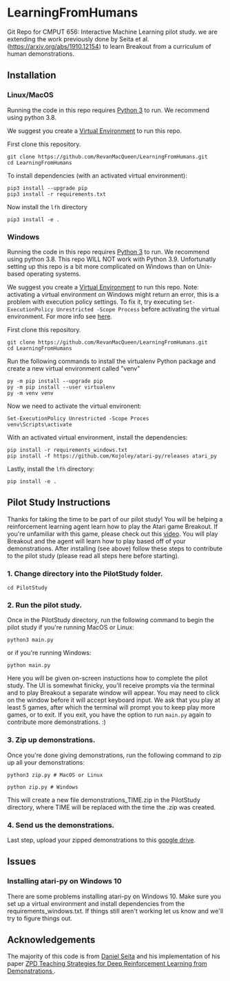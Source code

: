 # LearningFromHumans
Git Repo for CMPUT 656: Interactive Machine Learning pilot study. we are extending the work previously done by Seita et al. (https://arxiv.org/abs/1910.12154) to learn Breakout from a curriculum of human demonstrations.

## Installation

### Linux/MacOS
Running the code in this repo requires [Python 3](https://www.python.org/downloads/) to run. We recommend using python 3.8. 

We suggest you create a [Virtual Environment](https://packaging.python.org/guides/installing-using-pip-and-virtual-environments/)
to run this repo.

First clone this repository.
```
git clone https://github.com/RevanMacQueen/LearningFromHumans.git
cd LearningFromHumans
```

To install dependencies (with an activated virtual environment):
```
pip3 install --upgrade pip
pip3 install -r requirements.txt
```
Now install the `lfh` directory
```
pip3 install -e .
```

### Windows
Running the code in this repo requires [Python 3](https://www.python.org/downloads/) to run. We recommend using python 3.8. This repo WILL NOT work with Python 3.9. Unfortunatly setting up this repo is a bit more complicated on Windows than on Unix-based operating systems. 

We suggest you create a [Virtual Environment](https://packaging.python.org/guides/installing-using-pip-and-virtual-environments/)
to run this repo. Note: activating a virtual environment on Windows might return an error, this is a problem with execution policy settings. To fix it, try executing `Set-ExecutionPolicy Unrestricted -Scope Process` before activating the virtual environment. For more info see [here](https://stackoverflow.com/questions/18713086/virtualenv-wont-activate-on-windows/30413393).

First clone this repository.
```
git clone https://github.com/RevanMacQueen/LearningFromHumans.git
cd LearningFromHumans
```

Run the following commands to install the virtualenv Python package and create a new virtual environment called "venv" 
```
py -m pip install --upgrade pip
py -m pip install --user virtualenv
py -m venv venv
```

Now we need to activate the virtual environent:
```
Set-ExecutionPolicy Unrestricted -Scope Proces
venv\Scripts\activate
```

With an activated virtual environment, install the dependencies:
```
pip install -r requirements_windows.txt
pip install -f https://github.com/Kojoley/atari-py/releases atari_py 
```
Lastly, install the `lfh` directory:
```
pip install -e .
```

## Pilot Study Instructions

Thanks for taking the time to be part of our pilot study! You will be helping a reinforcement learning agent learn how to play the Atari game Breakout. If you're unfamiliar with this game, please check out this [video](https://www.youtube.com/watch?v=V1eYniJ0Rnk). You will play Breakout and the agent will learn how to play based off of your demonstrations. After installing (see above) follow these steps to contribute to the pilot study (please read all steps here before starting).

### 1. Change directory into the PilotStudy folder.

```cd PilotStudy```

### 2. Run the pilot study.

Once in the PilotStudy directory, run the following command to begin the pilot study if you're running MacOS or Linux: 
```
python3 main.py
```

or if you're running Windows:
```
python main.py
```

Here you will be given on-screen instuctions how to complete the pilot study. The UI is somewhat finicky, you'll receive prompts via the terminal and to play Breakout a separate window will appear. You may need to click on the window before it will accept keyboard input. We ask that you play at least 5 games, after which the terminal will prompt you to keep play more games, or to exit. If you exit, you have the option to run `main.py` again to contribute more demonstrations. :)  

### 3. Zip up demonstrations.

Once you're done giving demonstrations, run the following command to zip up all your demonstrations:
```
python3 zip.py # MacOS or Linux
```

```
python zip.py # Windows
```


This will create a new file demonstrations_TIME.zip in the PilotStudy directory,  where TIME will be replaced with the time the .zip was created. 

### 4. Send us the demonstrations.

Last step, upload your zipped demonstrations to this [google drive](https://drive.google.com/drive/folders/1ZvrUFTViP6u3XR2V1wuE_JLINQ7cqYlY?usp=sharing).


## Issues

### Installing atari-py on Windows 10
There are some problems installing atari-py on Windows 10. Make sure you set up a virtual environment and install dependencies from the requirements_windows.txt. If things still aren't working let us know and we'll try to figure things out.

## Acknowledgements
The majority of this code is from [Daniel Seita](https://people.eecs.berkeley.edu/~seita/) and his implementation
of his paper [ZPD Teaching Strategies for Deep Reinforcement Learning from Demonstrations
](https://arxiv.org/abs/1910.12154).

